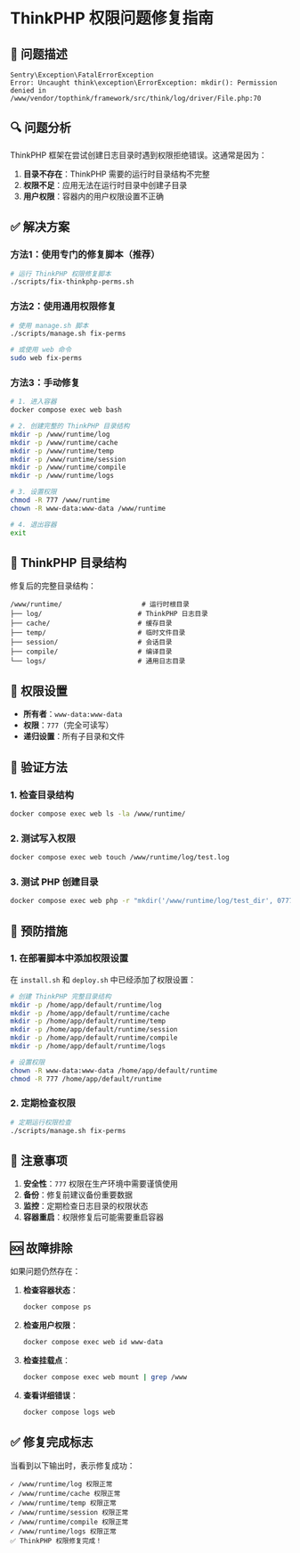 # ThinkPHP 权限问题修复指南

## 🚨 问题描述

```
Sentry\Exception\FatalErrorException
Error: Uncaught think\exception\ErrorException: mkdir(): Permission denied in /www/vendor/topthink/framework/src/think/log/driver/File.php:70
```

## 🔍 问题分析

ThinkPHP 框架在尝试创建日志目录时遇到权限拒绝错误。这通常是因为：

1. **目录不存在**：ThinkPHP 需要的运行时目录结构不完整
2. **权限不足**：应用无法在运行时目录中创建子目录
3. **用户权限**：容器内的用户权限设置不正确

## ✅ 解决方案

### 方法1：使用专门的修复脚本（推荐）

```bash
# 运行 ThinkPHP 权限修复脚本
./scripts/fix-thinkphp-perms.sh
```

### 方法2：使用通用权限修复

```bash
# 使用 manage.sh 脚本
./scripts/manage.sh fix-perms

# 或使用 web 命令
sudo web fix-perms
```

### 方法3：手动修复

```bash
# 1. 进入容器
docker compose exec web bash

# 2. 创建完整的 ThinkPHP 目录结构
mkdir -p /www/runtime/log
mkdir -p /www/runtime/cache
mkdir -p /www/runtime/temp
mkdir -p /www/runtime/session
mkdir -p /www/runtime/compile
mkdir -p /www/runtime/logs

# 3. 设置权限
chmod -R 777 /www/runtime
chown -R www-data:www-data /www/runtime

# 4. 退出容器
exit
```

## 📁 ThinkPHP 目录结构

修复后的完整目录结构：

```
/www/runtime/                    # 运行时根目录
├── log/                        # ThinkPHP 日志目录
├── cache/                      # 缓存目录
├── temp/                       # 临时文件目录
├── session/                    # 会话目录
├── compile/                    # 编译目录
└── logs/                       # 通用日志目录
```

## 🔐 权限设置

- **所有者**：`www-data:www-data`
- **权限**：`777`（完全可读写）
- **递归设置**：所有子目录和文件

## 🧪 验证方法

### 1. 检查目录结构
```bash
docker compose exec web ls -la /www/runtime/
```

### 2. 测试写入权限
```bash
docker compose exec web touch /www/runtime/log/test.log
```

### 3. 测试 PHP 创建目录
```bash
docker compose exec web php -r "mkdir('/www/runtime/log/test_dir', 0777, true); echo '成功';"
```

## 🚀 预防措施

### 1. 在部署脚本中添加权限设置

在 `install.sh` 和 `deploy.sh` 中已经添加了权限设置：

```bash
# 创建 ThinkPHP 完整目录结构
mkdir -p /home/app/default/runtime/log
mkdir -p /home/app/default/runtime/cache
mkdir -p /home/app/default/runtime/temp
mkdir -p /home/app/default/runtime/session
mkdir -p /home/app/default/runtime/compile
mkdir -p /home/app/default/runtime/logs

# 设置权限
chown -R www-data:www-data /home/app/default/runtime
chmod -R 777 /home/app/default/runtime
```

### 2. 定期检查权限

```bash
# 定期运行权限检查
./scripts/manage.sh fix-perms
```

## 📝 注意事项

1. **安全性**：`777` 权限在生产环境中需要谨慎使用
2. **备份**：修复前建议备份重要数据
3. **监控**：定期检查日志目录的权限状态
4. **容器重启**：权限修复后可能需要重启容器

## 🆘 故障排除

如果问题仍然存在：

1. **检查容器状态**：
   ```bash
   docker compose ps
   ```

2. **检查用户权限**：
   ```bash
   docker compose exec web id www-data
   ```

3. **检查挂载点**：
   ```bash
   docker compose exec web mount | grep /www
   ```

4. **查看详细错误**：
   ```bash
   docker compose logs web
   ```

## ✅ 修复完成标志

当看到以下输出时，表示修复成功：

```
✓ /www/runtime/log 权限正常
✓ /www/runtime/cache 权限正常
✓ /www/runtime/temp 权限正常
✓ /www/runtime/session 权限正常
✓ /www/runtime/compile 权限正常
✓ /www/runtime/logs 权限正常
✅ ThinkPHP 权限修复完成！
```

